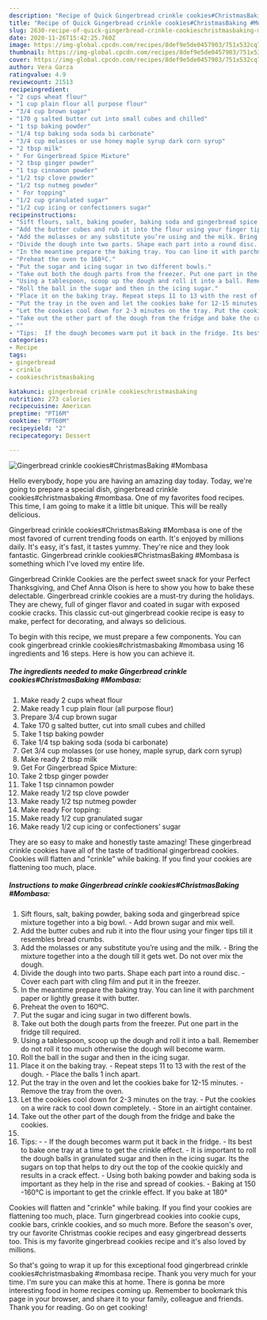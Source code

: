 ```yaml
---
description: "Recipe of Quick Gingerbread crinkle cookies#ChristmasBaking #Mombasa"
title: "Recipe of Quick Gingerbread crinkle cookies#ChristmasBaking #Mombasa"
slug: 2630-recipe-of-quick-gingerbread-crinkle-cookieschristmasbaking-mombasa
date: 2020-11-26T15:42:25.760Z
image: https://img-global.cpcdn.com/recipes/8def9e5de0457903/751x532cq70/gingerbread-crinkle-cookieschristmasbaking-mombasa-recipe-main-photo.jpg
thumbnail: https://img-global.cpcdn.com/recipes/8def9e5de0457903/751x532cq70/gingerbread-crinkle-cookieschristmasbaking-mombasa-recipe-main-photo.jpg
cover: https://img-global.cpcdn.com/recipes/8def9e5de0457903/751x532cq70/gingerbread-crinkle-cookieschristmasbaking-mombasa-recipe-main-photo.jpg
author: Vera Garza
ratingvalue: 4.9
reviewcount: 21513
recipeingredient:
- "2 cups wheat flour"
- "1 cup plain flour all purpose flour"
- "3/4 cup brown sugar"
- "170 g salted butter cut into small cubes and chilled"
- "1 tsp baking powder"
- "1/4 tsp baking soda soda bi carbonate"
- "3/4 cup molasses or use honey maple syrup dark corn syrup"
- "2 tbsp milk"
- " For Gingerbread Spice Mixture"
- "2 tbsp ginger powder"
- "1 tsp cinnamon powder"
- "1/2 tsp clove powder"
- "1/2 tsp nutmeg powder"
- " For topping"
- "1/2 cup granulated sugar"
- "1/2 cup icing or confectioners sugar"
recipeinstructions:
- "Sift flours, salt, baking powder, baking soda and gingerbread spice mixture together into a big bowl. Add brown sugar and mix well."
- "Add the butter cubes and rub it into the flour using your finger tips till it resembles bread crumbs."
- "Add the molasses or any substitute you’re using and the milk. Bring the mixture together into a the dough till it gets wet. Do not over mix the dough."
- "Divide the dough into two parts. Shape each part into a round disc.  Cover each part with cling film and put it in the freezer."
- "In the meantime prepare the baking tray. You can line it with parchment paper or lightly grease it with butter."
- "Preheat the oven to 160ºC."
- "Put the sugar and icing sugar in two different bowls."
- "Take out both the dough parts from the freezer. Put one part in the fridge till required."
- "Using a tablespoon, scoop up the dough and roll it into a ball. Remember do not roll it too much otherwise the dough will become warm."
- "Roll the ball in the sugar and then in the icing sugar."
- "Place it on the baking tray. Repeat steps 11 to 13 with the rest of the dough.  Place the balls 1 inch apart."
- "Put the tray in the oven and let the cookies bake for 12-15 minutes. Remove the tray from the oven."
- "Let the cookies cool down for 2-3 minutes on the tray. Put the cookies on a wire rack to cool down completely. Store in an airtight container."
- "Take out the other part of the dough from the fridge and bake the cookies."
- ""
- "Tips:  If the dough becomes warm put it back in the fridge. Its best to bake one tray at a time to get the crinkle effect. It is important to roll the dough balls in granulated sugar and then in the icing sugar. Its the sugars on top that helps to dry out the top of the cookie quickly and results in a crack effect. Using both baking powder and baking soda is important as they help in the rise and spread of cookies.  Baking at 150 -160°C is important to get the crinkle effect. If you bake at 180°"
categories:
- Recipe
tags:
- gingerbread
- crinkle
- cookieschristmasbaking

katakunci: gingerbread crinkle cookieschristmasbaking 
nutrition: 273 calories
recipecuisine: American
preptime: "PT16M"
cooktime: "PT60M"
recipeyield: "2"
recipecategory: Dessert

---
```



![Gingerbread crinkle cookies#ChristmasBaking #Mombasa](https://img-global.cpcdn.com/recipes/8def9e5de0457903/751x532cq70/gingerbread-crinkle-cookieschristmasbaking-mombasa-recipe-main-photo.jpg)

Hello everybody, hope you are having an amazing day today. Today, we're going to prepare a special dish, gingerbread crinkle cookies#christmasbaking #mombasa. One of my favorites food recipes. This time, I am going to make it a little bit unique. This will be really delicious.

Gingerbread crinkle cookies#ChristmasBaking #Mombasa is one of the most favored of current trending foods on earth. It's enjoyed by millions daily. It's easy, it's fast, it tastes yummy. They're nice and they look fantastic. Gingerbread crinkle cookies#ChristmasBaking #Mombasa is something which I've loved my entire life.

Gingerbread Crinkle Cookies are the perfect sweet snack for your Perfect Thanksgiving, and Chef Anna Olson is here to show you how to bake these delectable. Gingerbread crinkle cookies are a must-try during the holidays. They are chewy, full of ginger flavor and coated in sugar with exposed cookie cracks. This classic cut-out gingerbread cookie recipe is easy to make, perfect for decorating, and always so delicious.


To begin with this recipe, we must prepare a few components. You can cook gingerbread crinkle cookies#christmasbaking #mombasa using 16 ingredients and 16 steps. Here is how you can achieve it.

<!--inarticleads1-->

##### The ingredients needed to make Gingerbread crinkle cookies#ChristmasBaking #Mombasa:

1. Make ready 2 cups wheat flour
1. Make ready 1 cup plain flour (all purpose flour)
1. Prepare 3/4 cup brown sugar
1. Take 170 g salted butter, cut into small cubes and chilled
1. Take 1 tsp baking powder
1. Take 1/4 tsp baking soda (soda bi carbonate)
1. Get 3/4 cup molasses (or use honey, maple syrup, dark corn syrup)
1. Make ready 2 tbsp milk
1. Get  For Gingerbread Spice Mixture:
1. Take 2 tbsp ginger powder
1. Take 1 tsp cinnamon powder
1. Make ready 1/2 tsp clove powder
1. Make ready 1/2 tsp nutmeg powder
1. Make ready  For topping:
1. Make ready 1/2 cup granulated sugar
1. Make ready 1/2 cup icing or confectioners’ sugar


They are so easy to make and honestly taste amazing! These gingerbread crinkle cookies have all of the taste of traditional gingerbread cookies. Cookies will flatten and &#34;crinkle&#34; while baking. If you find your cookies are flattening too much, place. 

<!--inarticleads2-->

##### Instructions to make Gingerbread crinkle cookies#ChristmasBaking #Mombasa:

1. Sift flours, salt, baking powder, baking soda and gingerbread spice mixture together into a big bowl. - Add brown sugar and mix well.
1. Add the butter cubes and rub it into the flour using your finger tips till it resembles bread crumbs.
1. Add the molasses or any substitute you’re using and the milk. - Bring the mixture together into a the dough till it gets wet. Do not over mix the dough.
1. Divide the dough into two parts. Shape each part into a round disc.  - Cover each part with cling film and put it in the freezer.
1. In the meantime prepare the baking tray. You can line it with parchment paper or lightly grease it with butter.
1. Preheat the oven to 160ºC.
1. Put the sugar and icing sugar in two different bowls.
1. Take out both the dough parts from the freezer. Put one part in the fridge till required.
1. Using a tablespoon, scoop up the dough and roll it into a ball. Remember do not roll it too much otherwise the dough will become warm.
1. Roll the ball in the sugar and then in the icing sugar.
1. Place it on the baking tray. - Repeat steps 11 to 13 with the rest of the dough.  - Place the balls 1 inch apart.
1. Put the tray in the oven and let the cookies bake for 12-15 minutes. - Remove the tray from the oven.
1. Let the cookies cool down for 2-3 minutes on the tray. - Put the cookies on a wire rack to cool down completely. - Store in an airtight container.
1. Take out the other part of the dough from the fridge and bake the cookies.
1. 
1. Tips: -  - If the dough becomes warm put it back in the fridge. - Its best to bake one tray at a time to get the crinkle effect. - It is important to roll the dough balls in granulated sugar and then in the icing sugar. Its the sugars on top that helps to dry out the top of the cookie quickly and results in a crack effect. - Using both baking powder and baking soda is important as they help in the rise and spread of cookies.  - Baking at 150 -160°C is important to get the crinkle effect. If you bake at 180°


Cookies will flatten and &#34;crinkle&#34; while baking. If you find your cookies are flattening too much, place. Turn gingerbread cookies into cookie cups, cookie bars, crinkle cookies, and so much more. Before the season&#39;s over, try our favorite Christmas cookie recipes and easy gingerbread desserts too. This is my favorite gingerbread cookies recipe and it&#39;s also loved by millions. 

So that's going to wrap it up for this exceptional food gingerbread crinkle cookies#christmasbaking #mombasa recipe. Thank you very much for your time. I'm sure you can make this at home. There is gonna be more interesting food in home recipes coming up. Remember to bookmark this page in your browser, and share it to your family, colleague and friends. Thank you for reading. Go on get cooking!
